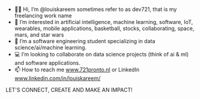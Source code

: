 - 🙋‍♂️ Hi, I’m @louiskareem sometimes refer to as dev721, that is my freelancing work name
- 👀 I’m interested in artificial intelligence, machine learning, software, IoT, wearables, mobile applications, basketball, stocks, collaborating, space, mars, and star wars
- 🌱 I’m a software engineering student specializing in data science/ai/machine learning.
- 💻 I’m looking to collaborate on data science projects (think of ai & ml) and software applications.
- 📫 How to reach me www.721pronto.nl or LinkedIn www.linkedin.com/in/louiskareem/

LET'S CONNECT, CREATE AND MAKE AN IMPACT!

<!---
louiskareem/louiskareem is a ✨ special ✨ repository because its `README.md` (this file) appears on your GitHub profile.
You can click the Preview link to take a look at your changes.
--->
